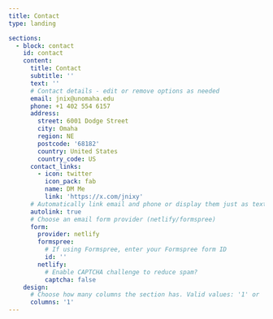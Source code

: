 ```yaml
---
title: Contact
type: landing

sections:
  - block: contact
    id: contact
    content:
      title: Contact
      subtitle: ''
      text: ''
      # Contact details - edit or remove options as needed
      email: jnix@unomaha.edu
      phone: +1 402 554 6157
      address:
        street: 6001 Dodge Street
        city: Omaha
        region: NE
        postcode: '68182'
        country: United States
        country_code: US
      contact_links:
        - icon: twitter
          icon_pack: fab
          name: DM Me
          link: 'https://x.com/jnixy'
      # Automatically link email and phone or display them just as text?
      autolink: true
      # Choose an email form provider (netlify/formspree)
      form:
        provider: netlify
        formspree:
          # If using Formspree, enter your Formspree form ID
          id: ''
        netlify:
          # Enable CAPTCHA challenge to reduce spam?
          captcha: false
    design:
      # Choose how many columns the section has. Valid values: '1' or '2'.
      columns: '1'
---
```

